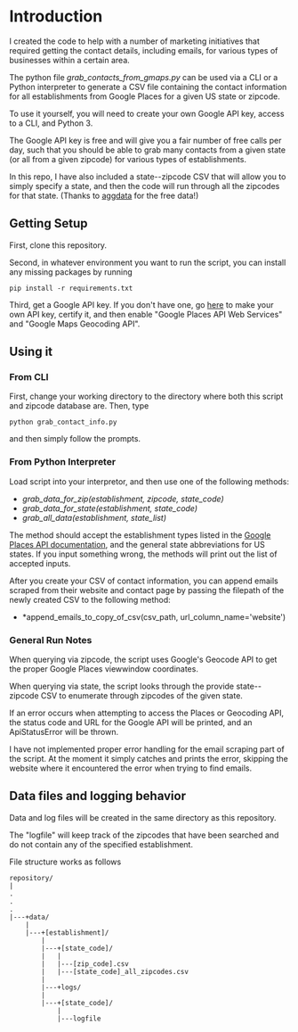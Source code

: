 # Introduction

I created the code to help with a number of marketing initiatives that required getting the contact details, including emails, for various types of businesses within a certain area.

The python file *grab\_contacts\_from\_gmaps.py* can be used via a CLI or a Python interpreter to generate a CSV file containing the contact information for all establishments from Google Places for a given US state or zipcode.

To use it yourself, you will need to create your own Google API key, access to a CLI, and Python 3.

The Google API key is free and will give you a fair number of free calls per day, such that you should be able to grab many contacts from a given state (or all from a given zipcode) for various types of establishments.

In this repo, I have also included a state--zipcode CSV that will allow you to simply specify a state, and then the code will run through all the zipcodes for that state. (Thanks to [aggdata](https://www.aggdata.com/) for the free data!)

## Getting Setup

First, clone this repository.

Second, in whatever environment you want to run the script, you can install any missing packages by running

`pip install -r requirements.txt`

Third, get a Google API key.  If you don't have one, go [here](https://developers.google.com/places/web-service/get-api-key#get_an_api_key) to make your own API key, certify it, and then enable "Google Places API Web Services" and "Google Maps Geocoding API".


## Using it

### From CLI

First, change your working directory to the directory where both this script and zipcode database are. Then, type

`python grab_contact_info.py`

and then simply follow the prompts.

### From Python Interpreter

Load script into your interpretor, and then use one of the following methods:

* *grab\_data\_for\_zip(establishment, zipcode, state_code)*
* *grab\_data\_for\_state(establishment, state\_code)*
* *grab\_all\_data(establishment, state\_list)*

The method should accept the establishment types listed in the [Google Places API
documentation](https://developers.google.com/places/web-service/supported_types), and the general state abbreviations for US states.  If you input something wrong, the methods will print out the list of accepted inputs.

After you create your CSV of contact information, you can append emails scraped from their website and contact page by passing the filepath of the newly created CSV to the following method:

* *append\_emails\_to\_copy\_of\_csv(csv\_path, url\_column\_name='website')


### General Run Notes

When querying via zipcode, the script uses Google's Geocode API to get the proper Google Places viewwindow coordinates.

When querying via state, the script looks through the provide state--zipcode CSV to enumerate through zipcodes of the given state.

If an error occurs when attempting to access the Places or Geocoding API, the status code and URL for the Google API will be printed, and an ApiStatusError will be thrown.

I have not implemented proper error handling for the email scraping part of the script.  At the moment it simply catches and prints the error, skipping the website where it encountered the error when trying to find emails.


## Data files and logging behavior

Data and log files will be created in the same directory as this repository.

The "logfile" will keep track of the zipcodes that have been searched
and do not contain any of the specified establishment.

File structure works as follows

```
repository/
|
.
.
.
|---+data/
    |
    |---+[establishment]/
        |
        |---+[state_code]/
        |   |
        |   |---[zip_code].csv
        |   |---[state_code]_all_zipcodes.csv
        |   
        |---+logs/
	    |
 	    |---+[state_code]/
	        |
	        |---logfile
```
